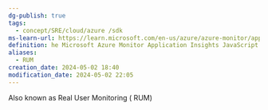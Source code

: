 ```yaml
---
dg-publish: true
tags:
  - concept/SRE/cloud/azure /sdk
ms-learn-url: https://learn.microsoft.com/en-us/azure/azure-monitor/app/javascript-sdk
definition: he Microsoft Azure Monitor Application Insights JavaScript SDK collects usage data, which allows you to monitor and analyze the performance of JavaScript web applications.
aliases:
  - RUM
creation_date: 2024-05-02 18:40
modification_date: 2024-05-02 22:05
---
```

Also known as Real User Monitoring ( RUM)
